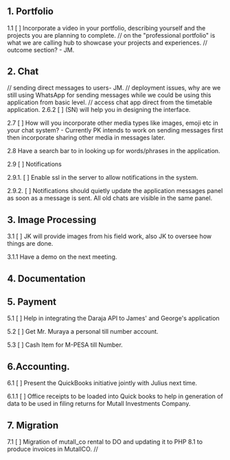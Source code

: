 #

## 1. Portfolio

1.1 [ ] Incorporate a video in your portfolio, describing yourself and the projects you are planning to complete.
// on the "professional portfolio" is what we are calling hub to showcase your projects and experiences.
// outcome section? - JM.
## 2. Chat
// sending direct messages to users- JM.
// deployment issues, why are we still using WhatsApp for sending messages while we could be using this application from basic level.
// access chat app direct from the timetable application.
2.6.2 [ ] (SN) will help you in designing the interface.

2.7 [ ] How will you incorporate other media types like images, emoji etc in your chat system? - Currently PK intends to work on sending messages first then incorporate sharing other media in messages later.

2.8 Have a search bar to in looking up for words/phrases in the application.

2.9 [ ] Notifications

2.9.1. [ ] Enable ssl in the server to allow notifications in the system.

2.9.2. [ ] Notifications should quietly update the application messages panel as soon as a message is sent. All old chats are visible in the same panel.

## 3. Image Processing

3.1 [ ] JK will provide images from his field work, also JK to oversee how things are done.

3.1.1 Have a demo on the next meeting.

## 4. Documentation


## 5. Payment

5.1 [ ] Help in integrating the Daraja API to James' and George's application

5.2 [ ] Get Mr. Muraya a personal till number account.

5.3 [ ] Cash Item for M-PESA till Number.

## 6.Accounting.

6.1 [ ] Present the QuickBooks initiative jointly with Julius next time.

6.1.1 [ ] Office receipts to be loaded into Quick books to help in generation of data to be used in filing returns for Mutall Investments Company.

## 7. Migration

7.1 [ ] Migration of mutall_co rental to DO and updating it to PHP 8.1 to produce invoices in MutallCO.
// 